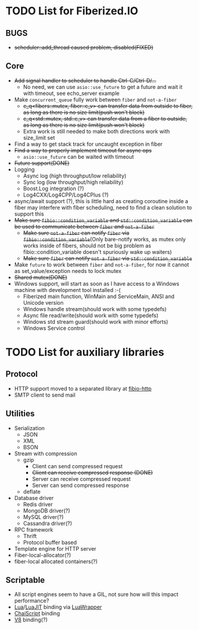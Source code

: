 TODO List for Fiberized.IO
==========================

BUGS
----
* <del>scheduler::add_thread caused problem, disabled(FIXED)</del>

Core
----

* <del>Add signal handler to scheduler to handle Ctrl-C/Ctrl-D/...</del>
    * No need, we can use `asio::use_future` to get a future and wait it with timeout, see echo_server example
* Make `concurrent_queue` fully work between `fiber` and `not-a-fiber`
    * <del>c_q<fibers::mutex, fiber::c_v> can transfer data from outside to fiber, as long as there is no size limit(push won't block)</del>
    * <del>c_q<std::mutex, std::c_v> can transfer data from a fiber to outside, as long as there is no size limit(push won't block)</del>
    * Extra work is still needed to make both directions work with size_limit set
* Find a way to get stack track for uncaught exception in fiber
* <del>Find a way to properly implement timeout for async ops</del>
    * `asio::use_future` can be waited with timeout
* <del>Future support(DONE)</del>
* Logging
    * Async log (high throughput/low reliability)
    * Sync log (low throughput/high reliability)
    * Boost.Log integration (?)
    * Log4CXX/Log4CPP/Log4CPlus (?)
* async/await support (?), this is little hard as creating coroutine inside a fiber may interfere with fiber scheduling, need to find a clean solution to support this
* <del>Make sure `fibio::condition_variable` and `std::condition_variable` can be used to communicate between `fiber` and `not-a-fiber`</del>
    * <del>Make sure `not-a-fiber` can notify `fiber` via `fibio::condition_variable`</del>(Only bare-notify works, as mutex only works inside of fibers, should not be big problem as fibio::condition_variable doesn't spuriously wake up waiters)
    * <del>Make sure `fiber` can notify `not-a-fiber` via `std::condition_variable`</del>
* Make `future` to work between `fiber` and `not-a-fiber`, for now it cannot as set_value/exception needs to lock mutex
* <del>Shared mutex(DONE)</del>
* Windows support, will start as soon as I have access to a Windows machine with development tool installed :-(
    * Fiberized main function, WinMain and ServiceMain, ANSI and Unicode version
    * Windows handle stream(should work with some typedefs)
    * Async file read/write(should work with some typedefs)
    * Windows std stream guard(should work with minor efforts)
    * Windows Service control


TODO List for auxiliary libraries
=================================

Protocol
--------

* HTTP support moved to a separated library at [fibio-http](https://github.com/windoze/fibio-http)
* SMTP client to send mail

Utilities
---------

* Serialization
    * JSON
    * XML
    * BSON
* Stream with compression
    * gzip
        * Client can send compressed request
        * <del>Client can receive compressed response (DONE)</del>
        * Server can receive compressed request
        * Server can send compressed response
    * deflate
* Database driver
    * Redis driver
    * MongoDB driver(?)
    * MySQL driver(?)
    * Cassandra driver(?)
* RPC framework
    * Thrift
    * Protocol buffer based
* Template engine for HTTP server
* Fiber-local-allocator(?)
* fiber-local allocated containers(?)

Scriptable
----------

* All script engines seem to have a GIL, not sure how will this impact performance?
* [Lua](http://www.lua.org)/[LuaJIT](http://luajit.org) binding via [LuaWrapper](https://github.com/Tomaka17/luawrapper)
* [ChaiScript](https://github.com/ChaiScript/ChaiScript) binding
* [V8](https://code.google.com/p/v8/) binding(?)
